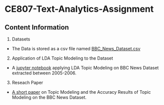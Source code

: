 # CE807-Text-Analytics-Assignment


## Content Information

1. Datasets
-  The Data is stored as a csv file named [BBC_News_Dataset.csv](https://github.com/Kensuzuki95/CE807-Text-Analytics-Assignment/blob/main/BBC_News_Dataset.csv)

2. Application of LDA Topic Modeling to the Dataset
- A [jupyter notebook](https://github.com/Kensuzuki95/CE807-Text-Analytics-Assignment/blob/main/LDA_Topic_Modeling_Application.ipynb) applying LDA Topic Modeling on BBC News Dataset extracted between 2005-2006.

3. Reseach Paper 
- [A short paper](https://github.com/Kensuzuki95/CE807-Text-Analytics-Assignment/blob/main/CE807%20Text%20Analytics%20Assignment%202.pdf) on Topic Modeling and the Accuracy Results of Topic Modeling on the BBC News Dataset. 


